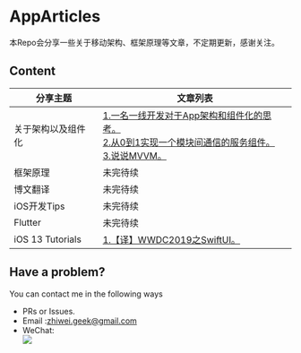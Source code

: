 # AppArticles
本Repo会分享一些关于移动架构、框架原理等文章，不定期更新，感谢关注。

## Content

| 分享主题 | 文章列表 |
| ----- | --------- |
关于架构以及组件化 | [1.一名一线开发对于App架构和组件化的思考。](https://github.com/Lobster-King/AppArticles/blob/master/Architecture/%E4%B8%80%E5%90%8D%E4%B8%80%E7%BA%BF%E5%BC%80%E5%8F%91%E5%AF%B9%E4%BA%8EApp%E6%9E%B6%E6%9E%84%E5%92%8C%E7%BB%84%E4%BB%B6%E5%8C%96%E7%9A%84%E6%80%9D%E8%80%83.md)<br />[2.从0到1实现一个模块间通信的服务组件。](https://github.com/Lobster-King/AppArticles/blob/master/Architecture/%E4%BB%8E0%E5%88%B01%E5%AE%9E%E7%8E%B0%E4%B8%80%E4%B8%AA%E6%A8%A1%E5%9D%97%E9%97%B4%E9%80%9A%E4%BF%A1%E7%9A%84%E6%9C%8D%E5%8A%A1%E7%BB%84%E4%BB%B6.md)<br />[3.说说MVVM。](https://github.com/Lobster-King/AppArticles/blob/master/Architecture/%E8%AF%B4%E8%AF%B4MVVM.md) |  
框架原理 | 未完待续 | 
博文翻译 | 未完待续 |
iOS开发Tips | 未完待续 |
Flutter | 未完待续 |
iOS 13 Tutorials | [1.【译】WWDC2019之SwiftUI。](https://github.com/Lobster-King/AppArticles/blob/master/WWDC%202019%20Tutorials/%E3%80%90%E8%AF%91%E3%80%91WWDC2019%E4%B9%8BSwiftUI.md) |


## Have a problem?

You can contact me in the following ways

* PRs or Issues.
* Email :[zhiwei.geek@gmail.com](mailto:zhiwei.geek@gmail.com)
* WeChat:  
![](https://raw.githubusercontent.com/Lobster-King/AppArticles/master/WeChat.png)
